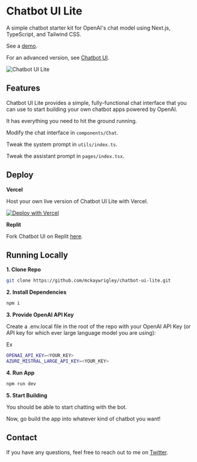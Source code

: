 # Chatbot UI Lite

A simple chatbot starter kit for OpenAI's chat model using Next.js, TypeScript, and Tailwind CSS.

See a [demo](https://twitter.com/mckaywrigley/status/1634549098954248193?s=46&t=AowqkodyK6B4JccSOxSPew).

For an advanced version, see [Chatbot UI](https://github.com/mckaywrigley/chatbot-ui).

![Chatbot UI Lite](./public/screenshot.png)

## Features

Chatbot UI Lite provides a simple, fully-functional chat interface that you can use to start building your own chatbot apps powered by OpenAI.

It has everything you need to hit the ground running.

Modify the chat interface in `components/Chat`.

Tweak the system prompt in `utils/index.ts`.

Tweak the assistant prompt in `pages/index.tsx`.

## Deploy

**Vercel**

Host your own live version of Chatbot UI Lite with Vercel.

[![Deploy with Vercel](https://vercel.com/button)](https://vercel.com/new/clone?repository-url=https%3A%2F%2Fgithub.com%2Fmckaywrigley%2Fchatbot-ui-lite&env=OPENAI_API_KEY&envDescription=OpenAI%20API%20Key%20needed%20for%20chat.&envLink=https%3A%2F%2Fopenai.com%2Fproduct&project-name=chatbot-ui-lite&repository-name=chatbot-ui-lite)

**Replit**

Fork Chatbot UI on Replit [here](https://replit.com/@MckayWrigley/chatbot-ui).

## Running Locally

**1. Clone Repo**

```bash
git clone https://github.com/mckaywrigley/chatbot-ui-lite.git
```

**2. Install Dependencies**

```bash
npm i
```

**3. Provide OpenAI API Key**

Create a .env.local file in the root of the repo with your OpenAI API Key (or API key for which ever large language model you are using):

Ex 
```bash
OPENAI_API_KEY=<YOUR_KEY>
AZURE_MISTRAL_LARGE_API_KEY=<YOUR_KEY>
```

**4. Run App**

```bash
npm run dev
```

**5. Start Building**

You should be able to start chatting with the bot.

Now, go build the app into whatever kind of chatbot you want!

## Contact

If you have any questions, feel free to reach out to me on [Twitter](https://twitter.com/mckaywrigley).
